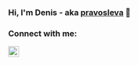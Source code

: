 ### Hi, I'm Denis - aka [pravosleva][website] 👋

### Connect with me:

[<img align="left" alt="Pravosleva | Facebook" width="22px" src="https://cdn.jsdelivr.net/npm/simple-icons@v3/icons/facebook.svg" />][facebook]

<br />
<br />

[website]: http://pravosleva.ru
[facebook]: https://facebook.com/pravosleva
